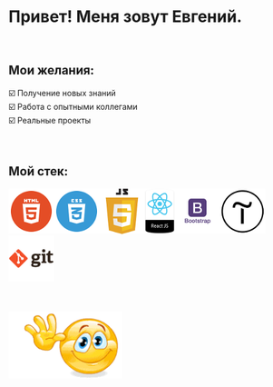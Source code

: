 # Привет! Меня зовут Евгений.
 <br>

## Мои желания:  
 :ballot_box_with_check: Получение новых знаний   <br>
 :ballot_box_with_check: Работа с опытными коллегами   <br>
 :ballot_box_with_check: Реальные проекты   <br>
<br>
<br>

## Мой стек:
<img src="./images/html.png" alt="картинка" width="80px"><img src="./images/css.png" alt="картинка" width="80px"><img src="./images/js.png" alt="картинка" width="80px"><img src="./images/react.png" alt="картинка" height="80px"><img src="./images/bootstrap.png" alt="картинка" width="80px"><img src="./images/tilda.png" alt="картинка" width="80px"><img src="./images/git.png" alt="картинка" width="80px">
 <br>
 <br>
 <br>
 <br>
 <img src="./images/gif.gif" alt="картинка" width="200px">
